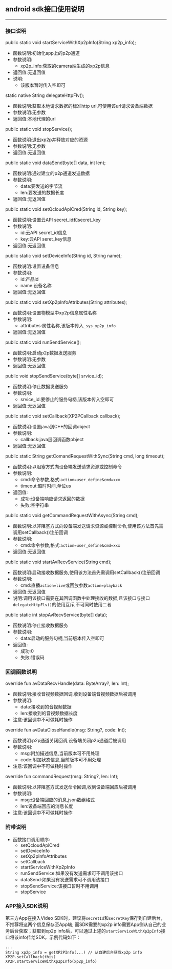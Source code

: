 ## android sdk接口使用说明

---------------------------

### 接口说明
public static void startServiceWithXp2pInfo(String xp2p_info);
* 函数说明:初始化app上的p2p通道
* 参数说明:
    * xp2p_info:获取的camera端生成的xp2p信息
* 返回值:无返回值
* 说明:
    * 该版本暂时传入空即可

static native String delegateHttpFlv();
* 函数说明:获取本地请求数据的标准http url,可使用该url请求设备端数据
* 参数说明:无参数
* 返回值:本地代理的url

public static void stopService();
* 函数说明:退出xp2p并释放对应的资源
* 参数说明:⽆参数
* 返回值:⽆返回值

public static void dataSend(byte[] data, int len);
* 函数说明:通过建立的p2p通道发送数据
* 参数说明:
    * data:要发送的字节流
    * len:要发送的数据长度
* 返回值:无返回值

public static void setQcloudApiCred(String id, String key);
* 函数说明:设置云API secret_id和secret_key
* 参数说明:
    * id:云API secret_id信息
    * key:云API seret_key信息
* 返回值:无返回值

public static void setDeviceInfo(String id, String name);
* 函数说明:设置设备信息
* 参数说明:
    * id:产品id
    * name:设备名称
* 返回值:无返回值

public static void setXp2pInfoAttributes(String attributes);
* 函数说明:设置物模型中xp2p信息属性名称
* 参数说明:
    * attributes:属性名称,该版本传入`_sys_xp2p_info`
* 返回值:无返回值

public static void runSendService();
* 函数说明:启动p2p数据发送服务
* 参数说明:无参数
* 返回值:无返回值

public void stopSendService(byte[] srvice_id);
* 函数说明:停止数据发送服务
* 参数说明:
    * srvice_id:要停止的服务句柄,该版本传入空即可
* 返回值:无返回值

public static void setCallback(XP2PCallback callback);
* 函数说明:设置java到C++的回调object
* 参数说明:
    * callback:java层回调函数object
* 返回值:无返回值

public static String getComandRequestWithSync(String cmd, long timeout);
* 函数说明:以阻塞方式向设备端发送请求资源或控制命令
* 参数说明:
    * cmd:命令参数,格式:`action=user_define&cmd=xxx`
    * timeout:超时时间,单位us
* 返回值:
    * 成功:设备端响应请求返回的数据
    * 失败:空字符串

public static void getCommandRequestWithAsync(String cmd);
* 函数说明:以非阻塞方式向设备端发送请求资源或控制命令,使用该方法首先需调用setCallback()注册回调
* 参数说明:
    * cmd:命令参数,格式:`action=user_define&cmd=xxx`
* 返回值:无返回值

public static void startAvRecvService(String cmd);
* 函数说明:启动接收数据服务,使用该方法首先需调用setCallback()注册回调
* 参数说明:
    * cmd:直播`action=live`或回放参数`action=playback`
* 返回值:无返回值
* 说明:调用该接口需要在其回调函数中处理接收的数据,且该接口与接口`delegateHttpFlv()`的使用互斥,不可同时使用二者

public static int stopAvRecvService(byte[] data);
* 函数说明:停止接收数据服务
* 参数说明:
    * data:启动的服务句柄,当前版本传入空即可
* 返回值:
    * 成功:0
    * 失败:错误码

### 回调函数说明
override fun avDataRecvHandle(data: ByteArray?, len: Int);
* 函数说明:接收音视频数据回调,收到设备端音视频数据后被调用
* 参数说明:
    * data:接收到的音视频数据
    * len:接收到的音视频数据长度
* 注意:该回调中不可做耗时操作

override fun avDataCloseHandle(msg: String?, code: Int);
* 函数说明:p2p通道关闭回调,设备端关闭p2p通道后被调用
* 参数说明:
    * msg:附加描述信息,当前版本可不用处理
    * code:附加状态信息,当前版本可不用处理
* 注意:该回调中不可做耗时操作

override fun commandRequest(msg: String?, len: Int);
* 函数说明:以非阻塞方式发送命令回调,收到设备端回应后被调用
* 参数说明:
    * msg:设备端回应的消息,json数组格式
    * len:设备端回应的消息长度
* 注意:该回调中不可做耗时操作


### 附带说明
* 函数接口调用顺序:
    * setQcloudApiCred
    * setDeviceInfo
    * setXp2pInfoAttributes
    * setCallback
    * startServiceWithXp2pInfo
    * runSendService:如果没有发送需求可不调用该接口
    * dataSend:如果没有发送需求可不调用该接口
    * stopSendService:该接口暂时不用调用
    * stopService


### APP接入SDK说明
第三方App在接入Video SDK时，建议将`secretId`和`secretKey`保存到自建后台，不推荐将这两个信息保存至App端; 而SDK需要的xp2p info需要App侧从自己的业务后台获取；获取到xp2p info后，可以通过上述的`startServiceWithXp2pInfo`接口将该info传给SDK，示例代码如下：
```
...
String xp2p_info = getXP2PInfo(...) // 从自建后台获取xp2p info
XP2P.setCallback(this)
XP2P.startServiceWithXp2pInfo(xp2p_info)
```
